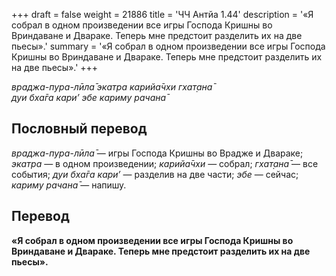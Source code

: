 +++
draft = false
weight = 21886
title = 'ЧЧ Антйа 1.44'
description = '«Я собрал в одном произведении все игры Господа Кришны во Вриндаване и Двараке. Теперь мне предстоит разделить их на две пьесы».'
summary = '«Я собрал в одном произведении все игры Господа Кришны во Вриндаване и Двараке. Теперь мне предстоит разделить их на две пьесы».'
+++

_враджа-пура-лӣла̄ экатра карийа̄чхи гхат̣ана̄  
дуи бха̄га кари’ эбе кариму рачана̄_

## Пословный перевод

_враджа_\-_пура_\-_лӣла̄_ — игры Господа Кришны во Врадже и Двараке; _экатра_ — в одном произведении; _карийа̄чхи_ — собрал; _гхат̣ана̄_ — все события; _дуи_ _бха̄га_ _кари’_ — разделив на две части; _эбе_ — сейчас; _кариму_ _рачана̄_ — напишу.

## Перевод

**«Я собрал в одном произведении все игры Господа Кришны во Вриндаване и Двараке. Теперь мне предстоит разделить их на две пьесы».**
